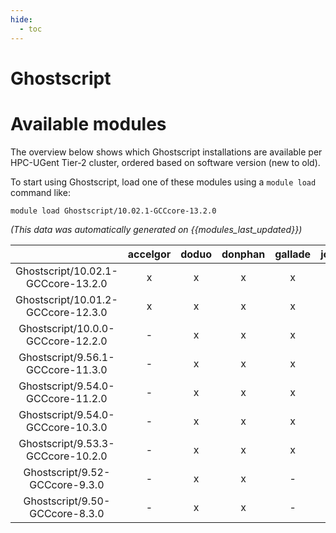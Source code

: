 ```yaml
---
hide:
  - toc
---
```


Ghostscript
===========

# Available modules


The overview below shows which Ghostscript installations are available per HPC-UGent Tier-2 cluster, ordered based on software version (new to old).

To start using Ghostscript, load one of these modules using a `module load` command like:

```shell
module load Ghostscript/10.02.1-GCCcore-13.2.0
```

*(This data was automatically generated on {{modules_last_updated}})*  

| |accelgor|doduo|donphan|gallade|joltik|shinx|skitty|
| :---: | :---: | :---: | :---: | :---: | :---: | :---: | :---: |
|Ghostscript/10.02.1-GCCcore-13.2.0|x|x|x|x|x|x|x|
|Ghostscript/10.01.2-GCCcore-12.3.0|x|x|x|x|x|x|x|
|Ghostscript/10.0.0-GCCcore-12.2.0|-|x|x|x|-|-|-|
|Ghostscript/9.56.1-GCCcore-11.3.0|-|x|x|x|-|-|-|
|Ghostscript/9.54.0-GCCcore-11.2.0|-|x|x|x|-|-|-|
|Ghostscript/9.54.0-GCCcore-10.3.0|-|x|x|x|-|-|-|
|Ghostscript/9.53.3-GCCcore-10.2.0|-|x|x|x|-|-|-|
|Ghostscript/9.52-GCCcore-9.3.0|-|x|x|-|-|-|-|
|Ghostscript/9.50-GCCcore-8.3.0|-|x|x|-|-|-|-|
